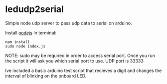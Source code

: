 # ledudp2serial
Simple node udp server to pass udp data to serial on arduino.


Install [nodejs](https://nodejs.org/en/)
In terminal:


```
npm install
sudo node index.js
```

NOTE: sudo may be required in order to access serial port. Once you run the script it will ask you which serial port to use. UDP port is 33333

Ive included a basic arduino test script that recieves a digit and changes the interval of blinking on the onboard LED.
